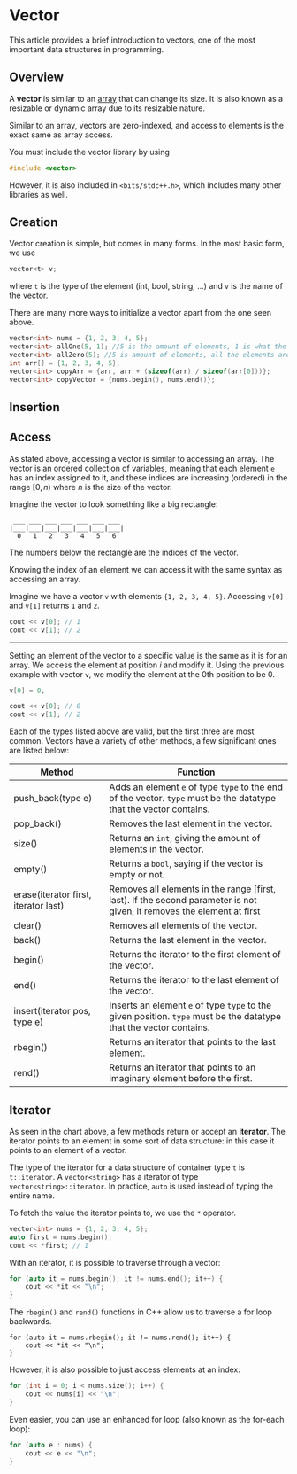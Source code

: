 # Vector

This article provides a brief introduction to vectors, one of the most important data structures in programming.
## Overview

A **vector** is similar to an [array](https://learningseattlecr.vercel.app/learning/cpp/arrays) that can change its size. It is also known as a resizable or dynamic array due to its resizable nature.

Similar to an array, vectors are zero-indexed, and access to elements is the exact same as array access.

You must include the vector library by using 
```cpp 
#include <vector>
```

However, it is also included in `<bits/stdc++.h>`, which includes many other libraries as well.

## Creation
Vector creation is simple, but comes in many forms. In the most basic form, we use
```cpp
vector<t> v;
```
where `t` is the type of the element (int, bool, string, ...) and `v` is the name of the vector.

There are many more ways to initialize a vector apart from the one seen above.
```cpp
vector<int> nums = {1, 2, 3, 4, 5};
vector<int> allOne(5, 1); //5 is the amount of elements, 1 is what the values are set to
vector<int> allZero(5); //5 is amount of elements, all the elements are set to 0
int arr[] = {1, 2, 3, 4, 5};
vector<int> copyArr = {arr, arr + (sizeof(arr) / sizeof(arr[0]))};
vector<int> copyVector = {nums.begin(), nums.end()};
```

## Insertion

## Access
As stated above, accessing a vector is similar to accessing an array. The vector is an ordered collection of variables, meaning that each element `e` has an index assigned to it, and these indices are increasing (ordered) in the range $[0,n)$ where $n$ is the size of the vector.

Imagine the vector to look something like a big rectangle:
```
 ___ ___ ___ ___ ___ ___ ___
|___|___|___|___|___|___|___|
  0   1   2   3   4   5   6
```

The numbers below the rectangle are the indices of the vector.

Knowing the index of an element we can access it with the same syntax as accessing an array.

Imagine we have a vector `v` with elements `{1, 2, 3, 4, 5}`. Accessing `v[0]` and `v[1]` returns `1` and `2`.
```cpp
cout << v[0]; // 1
cout << v[1]; // 2
```

___________________________

Setting an element of the vector to a specific value is the same as it is for an array. We access the element at position $i$ and modify it. Using the previous example with vector `v`, we modify the element at the $0$th position to be $0$.
```cpp
v[0] = 0;

cout << v[0]; // 0
cout << v[1]; // 2
```


Each of the types listed above are valid, but the first three are most common. 
Vectors have a variety of other methods, a few significant ones are listed below:

| Method                                        | Function                                                                                                                                         |
| --------------------------------------------- | ------------------------------------------------------------------------------------------------------------------------------------------------ |
| $\text{push\_back(type e)}$                   | Adds an element `e` of type `type` to the end of the vector. `type` must be the datatype that the vector contains.                              |
| $\text{pop\_back()}$                          | Removes the last element in the vector.                                                                                                          |
| $\text{size()}$                               | Returns an `int`, giving the amount of elements in the vector.                                                                                   |
| $\text{empty()}$                              | Returns a `bool`, saying if the vector is empty or not.                                                                                          |
| $\text{erase(iterator first, iterator last)}$ | Removes all elements in the range $[\text{first}, \text{last})$. If the second parameter is not given, it removes the element at $\text{first}$ |
| $\text{clear()}$                              | Removes all elements of the vector.                                                                                                              |
| $\text{back()}$                               | Returns the last element in the vector.                                                                                                          |
| $\text{begin()}$                              | Returns the iterator to the first element of the vector.                                                                                         |
| $\text{end()}$                                | Returns the iterator to the last element of the vector.                                                                                          |
| $\text{insert(iterator pos, type e)}$         | Inserts an element `e` of type `type` to the given position. `type` must be the datatype that the vector contains.                               |
| $\text{rbegin()}$                             | Returns an iterator that points to the last element.                                                                               |
| $\text{rend()}$                               | Returns an iterator that points to an imaginary element before the first.     |

## Iterator
As seen in the chart above, a few methods return or accept an **iterator**. The iterator points to an element in some sort of data structure: in this case it points to an element of a vector. 

The type of the iterator for a data structure of container type `t` is `t::iterator`. A `vector<string>` has a iterator of type `vector<string>::iterator`. In practice, `auto` is used instead of typing the entire name. 

To fetch the value the iterator points to, we use the `*` operator.
```cpp
vector<int> nums = {1, 2, 3, 4, 5};
auto first = nums.begin();
cout << *first; // 1
```
With an iterator, it is possible to traverse through a vector:
```cpp
for (auto it = nums.begin(); it != nums.end(); it++) {
	cout << *it << "\n";
}
```
The `rbegin()` and `rend()` functions in C++ allow us to traverse a for loop backwards.
```
for (auto it = nums.rbegin(); it != nums.rend(); it++) {
	cout << *it << "\n";
}
```

However, it is also possible to just access elements at an index:
```cpp
for (int i = 0; i < nums.size(); i++) {
	cout << nums[i] << "\n";
}
```
Even easier, you can use an enhanced for loop (also known as the for-each loop):
```cpp
for (auto e : nums) {
	cout << e << "\n";
}
```